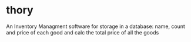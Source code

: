 # thory
An Inventory Managment software for storage in a database: name, count and price of each good and calc the total price of all the goods
